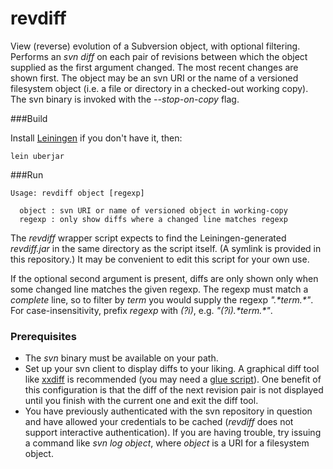 revdiff
=======

View (reverse) evolution of a Subversion object, with optional filtering. Performs an _svn diff_ on each pair of revisions between which the object supplied as the first argument changed. The most recent changes are shown first. The object may be an svn URI or the name of a versioned filesystem object (i.e. a file or directory in a checked-out working copy). The svn binary is invoked with the _--stop-on-copy_ flag.

###Build

Install [Leiningen](http://leiningen.org/) if you don't have it, then:

`lein uberjar`

###Run

````
Usage: revdiff object [regexp]

  object : svn URI or name of versioned object in working-copy
  regexp : only show diffs where a changed line matches regexp
````

The _revdiff_ wrapper script expects to find the Leiningen-generated _revdiff.jar_ in the same directory as the script itself. (A symlink is provided in this repository.) It may be convenient to edit this script for your own use.

If the optional second argument is present, diffs are only shown only when some changed line matches the given regexp. The regexp must match a _complete_ line, so to filter by _term_ you would supply the regexp _".\*term.\*"_. For case-insensitivity, prefix _regexp_ with _(?i)_, e.g. _"(?i).\*term.\*"_.

### Prerequisites

- The _svn_ binary must be available on your path.
- Set up your svn client to display diffs to your liking. A graphical diff tool like [xxdiff](http://furius.ca/xxdiff) is recommended (you may need a [glue script](http://svnbook.red-bean.com/en/1.6/svn.advanced.externaldifftools.html#svn.advanced.externaldifftools.diff)). One benefit of this configuration is that the diff of the next revision pair is not displayed until you finish with the current one and exit the diff tool.
- You have previously authenticated with the svn repository in question and have allowed your credentials to be cached (_revdiff_ does not support interactive authentication). If you are having trouble, try issuing a command like _svn log object_, where _object_ is a URI for a filesystem object.

